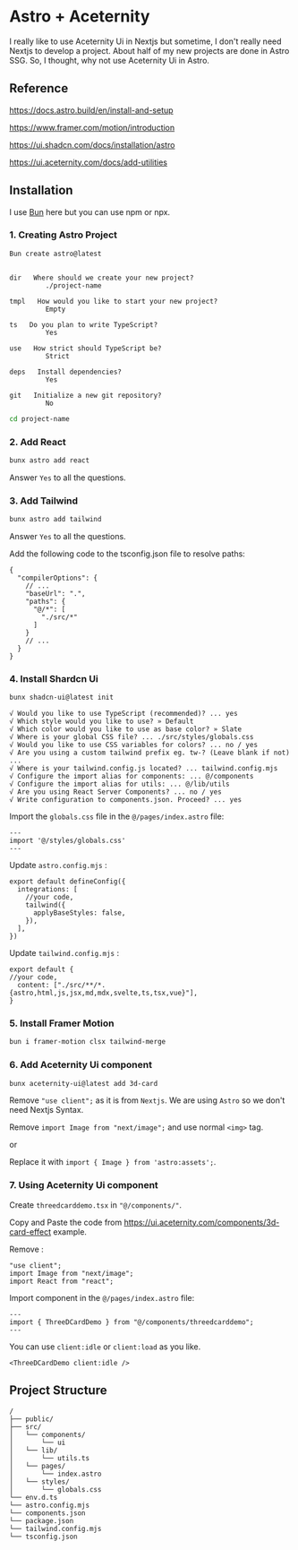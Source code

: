 # Astro + Aceternity

I really like to use Aceternity Ui in Nextjs but sometime, I don't really need Nextjs to develop a project. About half of my new projects are done in Astro SSG. So, I thought, why not use Aceternity Ui in Astro.

## Reference

https://docs.astro.build/en/install-and-setup

https://www.framer.com/motion/introduction

https://ui.shadcn.com/docs/installation/astro

https://ui.aceternity.com/docs/add-utilities

## Installation

I use [Bun](https://bun.sh/) here but you can use npm or npx.

### 1. Creating Astro Project

```sh
Bun create astro@latest
```

```text

dir   Where should we create your new project?
         ./project-name

tmpl   How would you like to start your new project?
         Empty

ts   Do you plan to write TypeScript?
         Yes

use   How strict should TypeScript be?
         Strict

deps   Install dependencies?
         Yes

git   Initialize a new git repository?
         No

```

```sh
cd project-name
```

### 2. Add React

```sh
bunx astro add react
```

Answer `Yes` to all the questions.

### 3. Add Tailwind

```sh
bunx astro add tailwind
```

Answer `Yes` to all the questions.

Add the following code to the tsconfig.json file to resolve paths:

```text
{
  "compilerOptions": {
    // ...
    "baseUrl": ".",
    "paths": {
      "@/*": [
        "./src/*"
      ]
    }
    // ...
  }
}
```

### 4. Install Shardcn Ui

```sh
bunx shadcn-ui@latest init
```

```text
√ Would you like to use TypeScript (recommended)? ... yes
√ Which style would you like to use? » Default
√ Which color would you like to use as base color? » Slate
√ Where is your global CSS file? ... ./src/styles/globals.css
√ Would you like to use CSS variables for colors? ... no / yes
√ Are you using a custom tailwind prefix eg. tw-? (Leave blank if not) ...
√ Where is your tailwind.config.js located? ... tailwind.config.mjs
√ Configure the import alias for components: ... @/components
√ Configure the import alias for utils: ... @/lib/utils
√ Are you using React Server Components? ... no / yes
√ Write configuration to components.json. Proceed? ... yes
```

Import the `globals.css` file in the `@/pages/index.astro` file:

```text
---
import '@/styles/globals.css'
---
```

Update `astro.config.mjs` :

```text
export default defineConfig({
  integrations: [
    //your code,
    tailwind({
      applyBaseStyles: false,
    }),
  ],
})
```

Update `tailwind.config.mjs` :

```text
export default {
//your code,
  content: ["./src/**/*.{astro,html,js,jsx,md,mdx,svelte,ts,tsx,vue}"],
}

```

### 5. Install Framer Motion

```sh
bun i framer-motion clsx tailwind-merge
```

### 6. Add Aceternity Ui component

```sh
bunx aceternity-ui@latest add 3d-card
```

Remove `"use client";` as it is from `Nextjs`. We are using `Astro` so we don't need Nextjs Syntax.

Remove `import Image from "next/image";` and use normal `<img>` tag.

or

Replace it with `import { Image } from 'astro:assets';`.

### 7. Using Aceternity Ui component

Create `threedcarddemo.tsx` in `"@/components/"`.

Copy and Paste the code from https://ui.aceternity.com/components/3d-card-effect example.

Remove :

```text
"use client";
import Image from "next/image";
import React from "react";
```

Import component in the `@/pages/index.astro` file:

```text
---
import { ThreeDCardDemo } from "@/components/threedcarddemo";
---
```

You can use `client:idle` or `client:load` as you like.

```text
<ThreeDCardDemo client:idle />
```

## Project Structure

```text
/
├── public/
├── src/
│   └── components/
│       └── ui
│   └── lib/
│       └── utils.ts
│   └── pages/
│       └── index.astro
│   └── styles/
│       └── globals.css
└── env.d.ts
└── astro.config.mjs
└── components.json
└── package.json
└── tailwind.config.mjs
└── tsconfig.json
```
